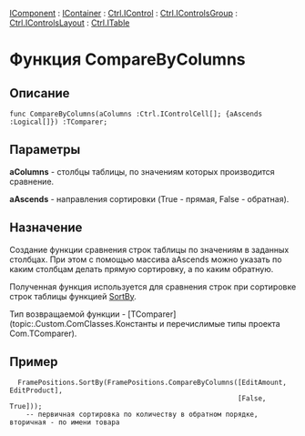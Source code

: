 ﻿---
Link: .Ctrl.ITable.@CompareByColumns
---

[IComponent](topic:Com.Custom.ComClasses.IComponent.Default) :
[IContainer](topic:Com.Custom.ComClasses.IContainer.Default) :
[Ctrl.IControl](topic:Com.Custom.ComClasses.Ctrl.IControl.Default) :
[Ctrl.IControlsGroup](topic:Com.Custom.ComClasses.Ctrl.IControlsGroup.Default) :
[Ctrl.IControlsLayout](topic:Com.Custom.ComClasses.Ctrl.IControlsLayout.Default) :
[Ctrl.ITable](Default)

# Функция CompareByColumns

## Описание

    func CompareByColumns(aColumns :Ctrl.IControlCell[]; {aAscends :Logical[]}) :TComparer;

## Параметры

**aColumns** - столбцы таблицы, по значениям которых производится сравнение.

**aAscends** - направления сортировки (True - прямая, False - обратная).

## Назначение

Создание функции сравнения строк таблицы по значениям в заданных столбцах. При этом с помощью
массива aAscends можно указать по каким столбцам делать прямую сортировку, а по каким обратную.

Полученная функция используется для сравнения строк при сортировке строк таблицы функцией
[SortBy](topic:.Custom.ComClasses.Ctrl.ITable.SortBy).

Тип возвращаемой функции - [TComparer](topic:.Custom.ComClasses.Константы и перечислимые типы проекта Com.TComparer).

## Пример

      FramePositions.SortBy(FramePositions.CompareByColumns([EditAmount, EditProduct],
                                                            [False, True]));
        -- первичная сортировка по количеству в обратном порядке, вторичная - по имени товара

